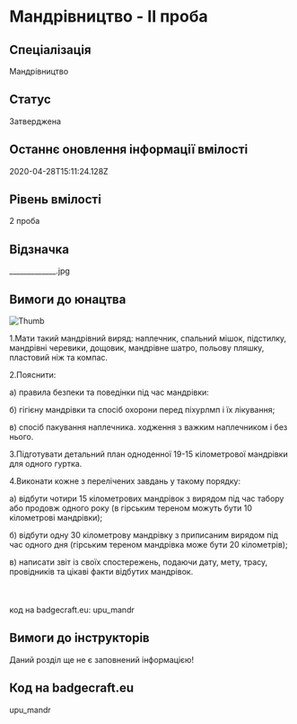 # Мандрівництво - ІІ проба

## Спеціалізація

Мандрівництво

## Статус

Затверджена

## Останнє оновлення інформації вмілості

2020-04-28T15:11:24.128Z

## Рівень вмілості

2 проба

## Відзначка

_____________.jpg

## Вимоги до юнацтва

<p><img alt="Thumb              " src="/uploads/textareas/bootsy/image/54/small______________.jpg"><br></p><p>1.Мати
такий мандрівний виряд: наплечник, спальний мішок, підстилку, мандрівні
черевики, дощовик, мандрівне шатро, польову пляшку, пластовий ніж та компас. </p>

<p>2.Пояснити:</p>

<p>а) правила безпеки та поведінки під час мандрівки:</p>

<p>б) гігієну мандрівки та спосіб охорони перед піхурлмп і
їх лікування;</p>

<p>в) спосіб пакування наплечника. ходження з важким
наплечником і без нього.</p>

<p>3.Підготувати детальний план одноденної 19-15
кілометрової мандрівки для одного гуртка.</p>

<p>4.Виконати кожне з перелічених завдань у такому порядку:</p>

<p>а) відбути чотири 15 кілометрових мандрівок з вирядом
під час табору або продовж одного року (в гірським тереном можуть бути 10
кілометрові мандрівки);</p>

<p>б) відбути одну 30 кілометрову мандрівку з приписаним
вирядом під час одного дня (гірським тереном мандрівка може бути 20
кілометрів);</p>

в) написати звіт із своїх
спостережень, подаючи дату, мету, трасу, провідників та цікаві факти відбутих
мандрівок.<br><br><br><br>код на badgecraft.eu: upu_mandr<br>

## Вимоги до інструкторів

Даний розділ ще не є заповнений інформацією!

## Код на badgecraft.eu

upu_mandr